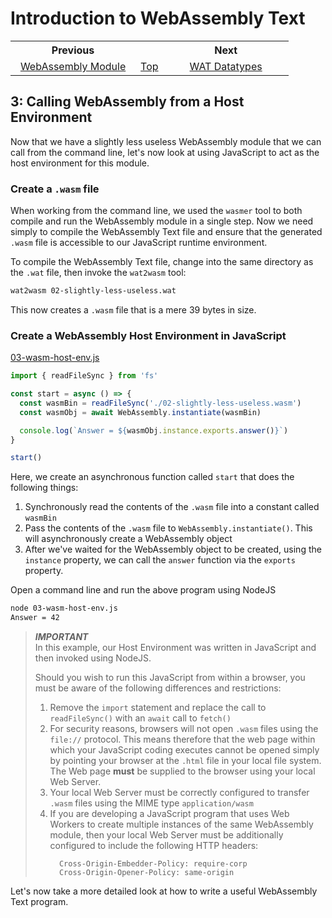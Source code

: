 # Introduction to WebAssembly Text
<table style="table-width: fixed; width: 100%">
<tr><th style="width: 45%">Previous</th>
    <th style="width: 10%"></th>
    <th style="width: 45%">Next</th></tr>
<tr><td style="text-align: center"><a href="./02%20WebAssembly%20Module.md">WebAssembly Module</a></td>
    <td style="text-align: center"><a href="./README.md">Top</a></td>
    <td style="text-align: center"><a href="./04%20WAT%20Datatypes.md">WAT Datatypes</a></td></tr>
</table>

## 3: Calling WebAssembly from a Host Environment

Now that we have a slightly less useless WebAssembly module that we can call from the command line, let's now look at using JavaScript to act as the host environment for this module.

### Create a `.wasm` file

When working from the command line, we used the `wasmer` tool to both compile and run the WebAssembly module in a single step.  Now we need simply to compile the WebAssembly Text file and ensure that the generated `.wasm` file is accessible to our JavaScript runtime environment.

To compile the WebAssembly Text file, change into the same directory as the `.wat` file, then invoke the `wat2wasm` tool:

```bash
wat2wasm 02-slightly-less-useless.wat
```

This now creates a `.wasm` file that is a mere 39 bytes in size.

### Create a WebAssembly Host Environment in JavaScript

[03-wasm-host-env.js](./src/03-wasm-host-env.js)
```javascript
import { readFileSync } from 'fs'

const start = async () => {
  const wasmBin = readFileSync('./02-slightly-less-useless.wasm')
  const wasmObj = await WebAssembly.instantiate(wasmBin)

  console.log(`Answer = ${wasmObj.instance.exports.answer()}`)
}

start()
```

Here, we create an asynchronous function called `start` that does the following things:

1. Synchronously read the contents of the `.wasm` file into a constant called `wasmBin`
1. Pass the contents of the `.wasm` file to `WebAssembly.instantiate()`.  This will asynchronously create a WebAssembly object
1. After we've waited for the WebAssembly object to be created, using the `instance` property, we can call the `answer` function via the `exports` property.

Open a command line and run the above program using NodeJS

```bash
node 03-wasm-host-env.js 
Answer = 42
```

> ***IMPORTANT***  
> In this example, our Host Environment was written in JavaScript and then invoked using NodeJS.
>
> Should you wish to run this JavaScript from within a browser, you must be aware of the following differences and restrictions:
> 
>  1. Remove the `import` statement and replace the call to `readFileSync()` with an `await` call to `fetch()`
>  1. For security reasons, browsers will not open `.wasm` files using the `file://` protocol.  This means therefore that the web page within which your JavaScript coding executes cannot be opened simply by pointing your browser at the `.html` file in your local file system.  The Web page **must** be supplied to the browser using your local Web Server.
>  1. Your local Web Server must be correctly configured to transfer `.wasm` files using the MIME type `application/wasm`
>  1. If you are developing a JavaScript program that uses Web Workers to create multiple instances of the same WebAssembly module, then your local Web Server must be additionally configured to include the following HTTP headers:
>     ```
>       Cross-Origin-Embedder-Policy: require-corp  
>       Cross-Origin-Opener-Policy: same-origin
>     ```

Let's now take a more detailed look at how to write a useful WebAssembly Text program.